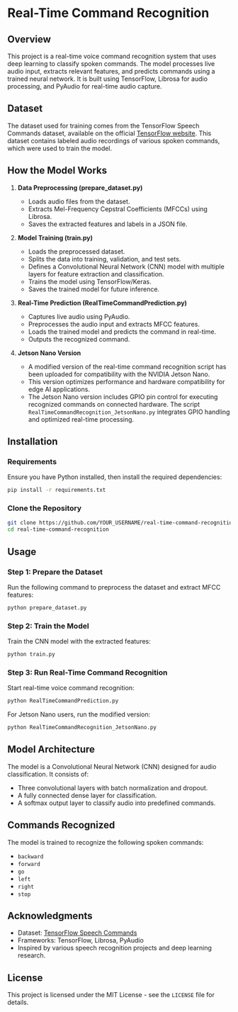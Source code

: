 # Real-Time Command Recognition

## Overview

This project is a real-time voice command recognition system that uses deep learning to classify spoken commands. The model processes live audio input, extracts relevant features, and predicts commands using a trained neural network. It is built using TensorFlow, Librosa for audio processing, and PyAudio for real-time audio capture.

## Dataset

The dataset used for training comes from the TensorFlow Speech Commands dataset, available on the official [TensorFlow website](https://www.tensorflow.org/datasets/catalog/speech_commands). This dataset contains labeled audio recordings of various spoken commands, which were used to train the model.

## How the Model Works

1. **Data Preprocessing (prepare\_dataset.py)**

   - Loads audio files from the dataset.
   - Extracts Mel-Frequency Cepstral Coefficients (MFCCs) using Librosa.
   - Saves the extracted features and labels in a JSON file.

2. **Model Training (train.py)**

   - Loads the preprocessed dataset.
   - Splits the data into training, validation, and test sets.
   - Defines a Convolutional Neural Network (CNN) model with multiple layers for feature extraction and classification.
   - Trains the model using TensorFlow/Keras.
   - Saves the trained model for future inference.

3. **Real-Time Prediction (RealTimeCommandPrediction.py)**

   - Captures live audio using PyAudio.
   - Preprocesses the audio input and extracts MFCC features.
   - Loads the trained model and predicts the command in real-time.
   - Outputs the recognized command.

4. **Jetson Nano Version**

   - A modified version of the real-time command recognition script has been uploaded for compatibility with the NVIDIA Jetson Nano.
   - This version optimizes performance and hardware compatibility for edge AI applications.
   - The Jetson Nano version includes GPIO pin control for executing recognized commands on connected hardware. The script `RealTimeCommandRecognition_JetsonNano.py` integrates GPIO handling and optimized real-time processing.

## Installation

### Requirements

Ensure you have Python installed, then install the required dependencies:

```sh
pip install -r requirements.txt
```

### Clone the Repository

```sh
git clone https://github.com/YOUR_USERNAME/real-time-command-recognition.git
cd real-time-command-recognition
```

## Usage

### Step 1: Prepare the Dataset

Run the following command to preprocess the dataset and extract MFCC features:

```sh
python prepare_dataset.py
```

### Step 2: Train the Model

Train the CNN model with the extracted features:

```sh
python train.py
```

### Step 3: Run Real-Time Command Recognition

Start real-time voice command recognition:

```sh
python RealTimeCommandPrediction.py
```

For Jetson Nano users, run the modified version:

```sh
python RealTimeCommandRecognition_JetsonNano.py
```

## Model Architecture

The model is a Convolutional Neural Network (CNN) designed for audio classification. It consists of:

- Three convolutional layers with batch normalization and dropout.
- A fully connected dense layer for classification.
- A softmax output layer to classify audio into predefined commands.

## Commands Recognized

The model is trained to recognize the following spoken commands:

- `backward`
- `forward`
- `go`
- `left`
- `right`
- `stop`

## Acknowledgments

- Dataset: [TensorFlow Speech Commands](https://www.tensorflow.org/datasets/catalog/speech_commands)
- Frameworks: TensorFlow, Librosa, PyAudio
- Inspired by various speech recognition projects and deep learning research.

## License

This project is licensed under the MIT License - see the `LICENSE` file for details.

